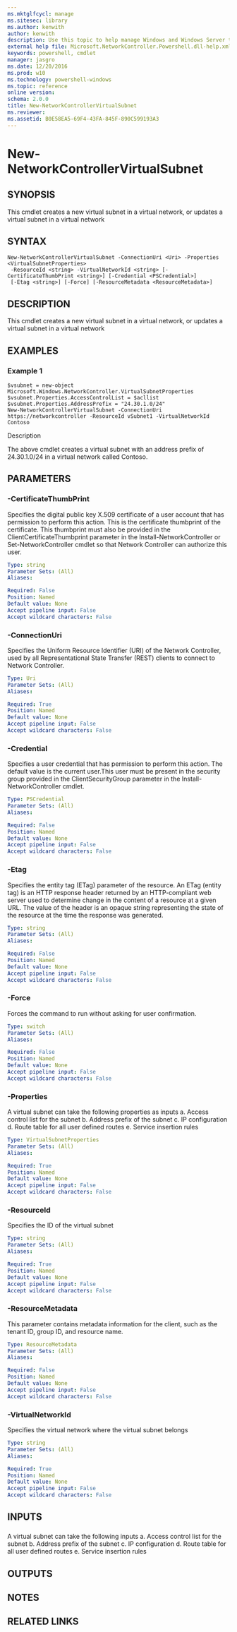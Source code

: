 ```yaml
---
ms.mktglfcycl: manage
ms.sitesec: library
ms.author: kenwith
author: kenwith
description: Use this topic to help manage Windows and Windows Server technologies with Windows PowerShell.
external help file: Microsoft.NetworkController.Powershell.dll-help.xml
keywords: powershell, cmdlet
manager: jasgro
ms.date: 12/20/2016
ms.prod: w10
ms.technology: powershell-windows
ms.topic: reference
online version: 
schema: 2.0.0
title: New-NetworkControllerVirtualSubnet
ms.reviewer:
ms.assetid: B0E58EA5-69F4-43FA-845F-890C599193A3
---
```


# New-NetworkControllerVirtualSubnet

## SYNOPSIS

This cmdlet creates a new virtual subnet in a virtual network, or updates a virtual subnet in a virtual network

## SYNTAX

```
New-NetworkControllerVirtualSubnet -ConnectionUri <Uri> -Properties <VirtualSubnetProperties>
 -ResourceId <string> -VirtualNetworkId <string> [-CertificateThumbPrint <string>] [-Credential <PSCredential>]
 [-Etag <string>] [-Force] [-ResourceMetadata <ResourceMetadata>]
```

## DESCRIPTION
This cmdlet creates a new virtual subnet in a virtual network, or updates a virtual subnet in a virtual network

## EXAMPLES

### Example 1
```
$vsubnet = new-object Microsoft.Windows.NetworkController.VirtualSubnetProperties
$vsubnet.Properties.AccessControlList = $acllist  
$vsubnet.Properties.AddressPrefix = "24.30.1.0/24" 
New-NetworkControllerVirtualSubnet -ConnectionUri https://networkcontroller -ResourceId vSubnet1 -VirtualNetworkId Contoso
```

Description



The above cmdlet creates a virtual subnet with an address prefix of 24.30.1.0/24 in a virtual network called Contoso.

## PARAMETERS

### -CertificateThumbPrint
Specifies the digital public key X.509 certificate of a user account that has permission to perform this action.
This is the certificate thumbprint of the certificate.
This thumbprint must also be provided in the ClientCertificateThumbprint parameter in the Install-NetworkController or Set-NetworkController cmdlet so that Network Controller can authorize this user.

```yaml
Type: string
Parameter Sets: (All)
Aliases: 

Required: False
Position: Named
Default value: None
Accept pipeline input: False
Accept wildcard characters: False
```

### -ConnectionUri
Specifies the Uniform Resource Identifier (URI) of the Network Controller, used by all Representational State Transfer (REST) clients to connect to Network Controller.

```yaml
Type: Uri
Parameter Sets: (All)
Aliases: 

Required: True
Position: Named
Default value: None
Accept pipeline input: False
Accept wildcard characters: False
```

### -Credential
Specifies a user credential that has permission to perform this action.
The default value is the current user.This user must be present in the security group provided in the ClientSecurityGroup parameter in the Install-NetworkController cmdlet.

```yaml
Type: PSCredential
Parameter Sets: (All)
Aliases: 

Required: False
Position: Named
Default value: None
Accept pipeline input: False
Accept wildcard characters: False
```

### -Etag
Specifies the entity tag (ETag) parameter of the resource.
An ETag (entity tag) is an HTTP response header returned by an HTTP-compliant web server used to determine change in the content of a resource at a given URL.
The value of the header is an opaque string representing the state of the resource at the time the response was generated.

```yaml
Type: string
Parameter Sets: (All)
Aliases: 

Required: False
Position: Named
Default value: None
Accept pipeline input: False
Accept wildcard characters: False
```

### -Force
Forces the command to run without asking for user confirmation.

```yaml
Type: switch
Parameter Sets: (All)
Aliases: 

Required: False
Position: Named
Default value: None
Accept pipeline input: False
Accept wildcard characters: False
```

### -Properties
A virtual subnet can take the following properties as inputs
a.
Access control list for the subnet
b.
Address prefix of the subnet
c.
IP configuration
d.
Route table for all user defined routes
e.
Service insertion rules

```yaml
Type: VirtualSubnetProperties
Parameter Sets: (All)
Aliases: 

Required: True
Position: Named
Default value: None
Accept pipeline input: False
Accept wildcard characters: False
```

### -ResourceId
Specifies the ID of the virtual subnet

```yaml
Type: string
Parameter Sets: (All)
Aliases: 

Required: True
Position: Named
Default value: None
Accept pipeline input: False
Accept wildcard characters: False
```

### -ResourceMetadata
This parameter contains metadata information for the client, such as the tenant ID, group ID, and resource name.

```yaml
Type: ResourceMetadata
Parameter Sets: (All)
Aliases: 

Required: False
Position: Named
Default value: None
Accept pipeline input: False
Accept wildcard characters: False
```

### -VirtualNetworkId
Specifies the virtual network where the virtual subnet belongs

```yaml
Type: string
Parameter Sets: (All)
Aliases: 

Required: True
Position: Named
Default value: None
Accept pipeline input: False
Accept wildcard characters: False
```

## INPUTS

### 
A virtual subnet can take the following inputs
a.
Access control list for the subnet
b.
Address prefix of the subnet
c.
IP configuration
d.
Route table for all user defined routes
e.
Service insertion rules

## OUTPUTS

## NOTES
## RELATED LINKS

